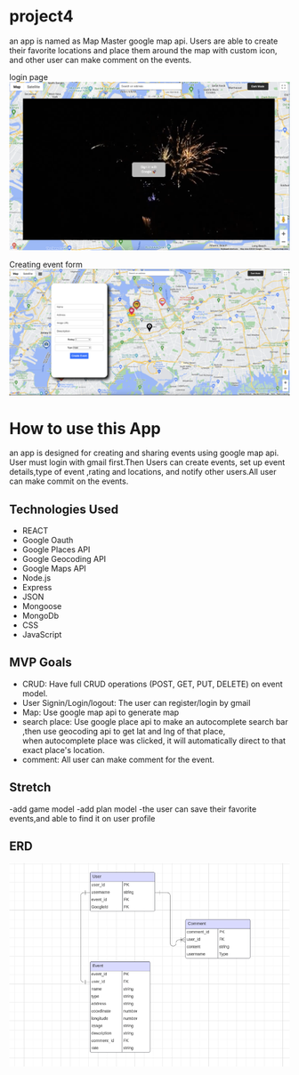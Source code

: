# project4

an app is named as Map Master google map api. Users are able to create their favorite locations and place them around the map with custom icon, and other user can make comment on the events.

login page
![login page](projectx/public/login.png)

Creating event form
![Creating event form](projectx/public/eventform.png)


# How to use  this App
an app is designed for creating and sharing events using google map api. User must login  with gmail first.Then Users can create events, set up event details,type of event ,rating and locations, and notify other users.All user can make commit on the events.


## Technologies Used
- REACT
- Google Oauth
- Google Places API
- Google Geocoding API
- Google Maps API
- Node.js
- Express
- JSON
- Mongoose
- MongoDb
- CSS
- JavaScript

## MVP Goals
- CRUD: Have full CRUD operations (POST, GET, PUT, DELETE) on event model.
- User Signin/Login/logout: The user can register/login by gmail 
- Map: Use google map api to generate map
- search place: Use google place api to make an autocomplete search bar ,then use geocoding api to get lat and lng of that place,  
                  when autocomplete place was clicked, it will automatically direct to that exact place's location.
- comment: All user can make comment for the event. 

## Stretch
-add game model
-add plan model
-the user can save their favorite events,and able to find it on user profile



## ERD
![ERD](projectx/public/erd.png)